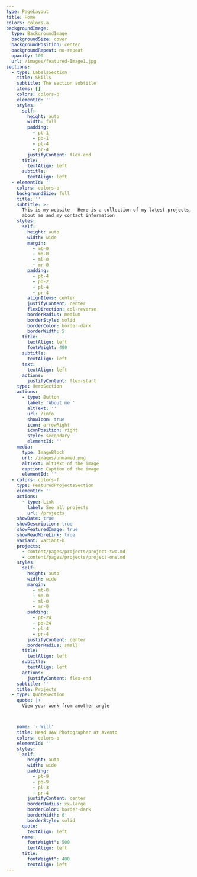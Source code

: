 ```yaml
---
type: PageLayout
title: Home
colors: colors-a
backgroundImage:
  type: BackgroundImage
  backgroundSize: cover
  backgroundPosition: center
  backgroundRepeat: no-repeat
  opacity: 100
  url: /images/featured-Image1.jpg
sections:
  - type: LabelsSection
    title: Skills
    subtitle: The section subtitle
    items: []
    colors: colors-b
    elementId: ''
    styles:
      self:
        height: auto
        width: full
        padding:
          - pt-1
          - pb-1
          - pl-4
          - pr-4
        justifyContent: flex-end
      title:
        textAlign: left
      subtitle:
        textAlign: left
  - elementId: ''
    colors: colors-b
    backgroundSize: full
    title: ''
    subtitle: >-
      This is my website - Here is a collection of my latest projects, a bit
      about me and my contact information
    styles:
      self:
        height: auto
        width: wide
        margin:
          - mt-0
          - mb-0
          - ml-0
          - mr-0
        padding:
          - pt-4
          - pb-2
          - pl-4
          - pr-4
        alignItems: center
        justifyContent: center
        flexDirection: col-reverse
        borderRadius: medium
        borderStyle: solid
        borderColor: border-dark
        borderWidth: 5
      title:
        textAlign: left
        fontWeight: 400
      subtitle:
        textAlign: left
      text:
        textAlign: left
      actions:
        justifyContent: flex-start
    type: HeroSection
    actions:
      - type: Button
        label: 'About me '
        altText: ''
        url: /info
        showIcon: true
        icon: arrowRight
        iconPosition: right
        style: secondary
        elementId: ''
    media:
      type: ImageBlock
      url: /images/unnamed.png
      altText: altText of the image
      caption: Caption of the image
      elementId: ''
  - colors: colors-f
    type: FeaturedProjectsSection
    elementId: ''
    actions:
      - type: Link
        label: See all projects
        url: /projects
    showDate: true
    showDescription: true
    showFeaturedImage: true
    showReadMoreLink: true
    variant: variant-b
    projects:
      - content/pages/projects/project-two.md
      - content/pages/projects/project-one.md
    styles:
      self:
        height: auto
        width: wide
        margin:
          - mt-0
          - mb-0
          - ml-0
          - mr-0
        padding:
          - pt-24
          - pb-24
          - pl-4
          - pr-4
        justifyContent: center
        borderRadius: small
      title:
        textAlign: left
      subtitle:
        textAlign: left
      actions:
        justifyContent: flex-end
    subtitle: ''
    title: Projects
  - type: QuoteSection
    quote: |+
      View your work from another angle



    name: '- Will'
    title: Head UAV Photographer at Avento
    colors: colors-b
    elementId: ''
    styles:
      self:
        height: auto
        width: wide
        padding:
          - pt-9
          - pb-9
          - pl-3
          - pr-4
        justifyContent: center
        borderRadius: xx-large
        borderColor: border-dark
        borderWidth: 6
        borderStyle: solid
      quote:
        textAlign: left
      name:
        fontWeight": 500
        textAlign: left
      title:
        fontWeight": 400
        textAlign: left
---
```

